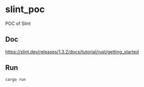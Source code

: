 # slint_poc
POC of Slint

## Doc 
https://slint.dev/releases/1.3.2/docs/tutorial/rust/getting_started


## Run 
    cargo run